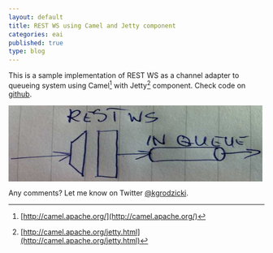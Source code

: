 ```yaml
---
layout: default
title: REST WS using Camel and Jetty component 
categories: eai
published: true
type: blog
---
```

This is a sample implementation of REST WS as a channel adapter to queueing system using Camel[^camel] with Jetty[^jetty] component. Check code on [github](http://bit.ly/MJn77V).

<img src ="/img/restws.jpg" alt="REST WS" align="center" width="500" height="150" title="Architecture" class="img"/>
<script src="https://gist.github.com/2950541.js">
</script>

Any comments? Let me know on Twitter [@kgrodzicki](http://bit.ly/t-kgrodzicki).

[^camel]: [http://camel.apache.org/](http://camel.apache.org/)

[^jetty]: [http://camel.apache.org/jetty.html](http://camel.apache.org/jetty.html)
